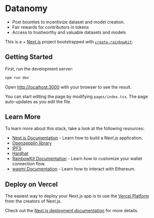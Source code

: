 # Datanomy

- Post bounties to incentivize dataset and model creation.
- Fair rewards for contributors in tokens
- Access to trustworthy and valuable datasets and models


This is a  + [Next.js](https://nextjs.org/) project bootstrapped with [`create-rainbowkit`](https://github.com/rainbow-me/rainbowkit/tree/main/packages/create-rainbowkit).

## Getting Started

First, run the development server:

```bash
npm run dev
```

Open [http://localhost:3000](http://localhost:3000) with your browser to see the result.

You can start editing the page by modifying `pages/index.tsx`. The page auto-updates as you edit the file.

## Learn More

To learn more about this stack, take a look at the following resources:

- [Next.js Documentation](https://nextjs.org/docs) - Learn how to build a Next.js application.
- [Openzepplin library](https://docs.openzeppelin.com/contracts/2.x/erc721)
- [IPFS](https://ipfs.tech/)
- [Hardhat](https://hardhat.org/hardhat-runner/plugins/nomicfoundation-hardhat-ethers)
- [RainbowKit Documentation](https://rainbowkit.com) - Learn how to customize your wallet connection flow.
- [wagmi Documentation](https://wagmi.sh) - Learn how to interact with Ethereum.

## Deploy on Vercel

The easiest way to deploy your Next.js app is to use the [Vercel Platform](https://vercel.com/new?utm_medium=default-template&filter=next.js&utm_source=create-next-app&utm_campaign=create-next-app-readme) from the creators of Next.js.

Check out the [Next.js deployment documentation](https://nextjs.org/docs/deployment) for more details.
